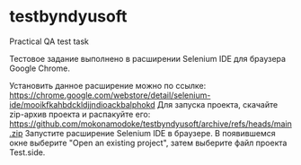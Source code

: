 # testbyndyusoft
Practical QA test task

Тестовое задание выполнено в расширении Selenium IDE для браузера Google Chrome.

Установить данное расширение можно по ссылке: https://chrome.google.com/webstore/detail/selenium-ide/mooikfkahbdckldjjndioackbalphokd
Для запуска проекта, скачайте zip-архив проекта и распакуйте его: https://github.com/mokonamodoke/testbyndyusoft/archive/refs/heads/main.zip
Запустите расширение Selenium IDE в браузере.
В появившемся окне выберите "Open an existing project", затем выберите файл проекта Test.side.
